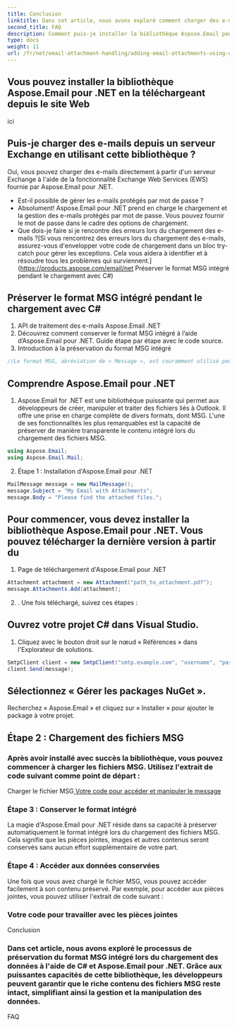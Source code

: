```yaml
---
title: Conclusion
linktitle: Dans cet article, nous avons exploré comment charger des e-mails avec des options de chargement en C# à l'aide de la bibliothèque Aspose.Email pour .NET. Nous avons couvert divers scénarios, notamment le chargement à partir de fichiers, de flux, d'Exchange Server et la gestion des e-mails protégés par mot de passe. En suivant le guide étape par étape et en utilisant les exemples de code source fournis, vous pouvez intégrer de manière transparente la fonctionnalité de chargement d'e-mails dans vos applications.
second_title: FAQ
description: Comment puis-je installer la bibliothèque Aspose.Email pour .NET ?
type: docs
weight: 11
url: /fr/net/email-attachment-handling/adding-email-attachments-using-csharp/
---
```


##  Vous pouvez installer la bibliothèque Aspose.Email pour .NET en la téléchargeant depuis le site Web

ici

## Puis-je charger des e-mails depuis un serveur Exchange en utilisant cette bibliothèque ?

Oui, vous pouvez charger des e-mails directement à partir d'un serveur Exchange à l'aide de la fonctionnalité Exchange Web Services (EWS) fournie par Aspose.Email pour .NET.

- Est-il possible de gérer les e-mails protégés par mot de passe ?
- Absolument! Aspose.Email pour .NET prend en charge le chargement et la gestion des e-mails protégés par mot de passe. Vous pouvez fournir le mot de passe dans le cadre des options de chargement.
- Que dois-je faire si je rencontre des erreurs lors du chargement des e-mails ?[Si vous rencontrez des erreurs lors du chargement des e-mails, assurez-vous d'envelopper votre code de chargement dans un bloc try-catch pour gérer les exceptions. Cela vous aidera à identifier et à résoudre tous les problèmes qui surviennent.](https://products.aspose.com/email/net Préserver le format MSG intégré pendant le chargement avec C#)

##  Préserver le format MSG intégré pendant le chargement avec C#

1.  API de traitement des e-mails Aspose.Email .NET
2.  Découvrez comment conserver le format MSG intégré à l’aide d’Aspose.Email pour .NET. Guide étape par étape avec le code source.
3. Introduction à la préservation du format MSG intégré

```csharp
//Le format MSG, abréviation de « Message », est couramment utilisé pour stocker des e-mails, des contacts, des rendez-vous et d'autres données liées à Outlook. Il permet de préserver du contenu riche, tel que des pièces jointes, des images et un formatage. Cependant, lors du chargement de fichiers MSG à l'aide de C#, la préservation de ce contenu intégré peut s'avérer difficile.
```

## Comprendre Aspose.Email pour .NET

1. Aspose.Email for .NET est une bibliothèque puissante qui permet aux développeurs de créer, manipuler et traiter des fichiers liés à Outlook. Il offre une prise en charge complète de divers formats, dont MSG. L'une de ses fonctionnalités les plus remarquables est la capacité de préserver de manière transparente le contenu intégré lors du chargement des fichiers MSG.

```csharp
using Aspose.Email;
using Aspose.Email.Mail;
```

2. Étape 1 : Installation d'Aspose.Email pour .NET

```csharp
MailMessage message = new MailMessage();
message.Subject = "My Email with Attachments";
message.Body = "Please find the attached files.";
```

##  Pour commencer, vous devez installer la bibliothèque Aspose.Email pour .NET. Vous pouvez télécharger la dernière version à partir du

1. Page de téléchargement d'Aspose.Email pour .NET

```csharp
Attachment attachment = new Attachment("path_to_attachment.pdf");
message.Attachments.Add(attachment);
```

2. . Une fois téléchargé, suivez ces étapes :

## Ouvrez votre projet C# dans Visual Studio.

1. Cliquez avec le bouton droit sur le nœud « Références » dans l'Explorateur de solutions.

```csharp
SmtpClient client = new SmtpClient("smtp.example.com", "username", "password");
client.Send(message);
```

## Sélectionnez « Gérer les packages NuGet ».

Recherchez « Aspose.Email » et cliquez sur « Installer » pour ajouter le package à votre projet.

## Étape 2 : Chargement des fichiers MSG

### Après avoir installé avec succès la bibliothèque, vous pouvez commencer à charger les fichiers MSG. Utilisez l'extrait de code suivant comme point de départ :

 Charger le fichier MSG[ Votre code pour accéder et manipuler le message](https://releases.aspose.com/email/net/)

### Étape 3 : Conserver le format intégré

La magie d'Aspose.Email pour .NET réside dans sa capacité à préserver automatiquement le format intégré lors du chargement des fichiers MSG. Cela signifie que les pièces jointes, images et autres contenus seront conservés sans aucun effort supplémentaire de votre part.

### Étape 4 : Accéder aux données conservées

Une fois que vous avez chargé le fichier MSG, vous pouvez accéder facilement à son contenu préservé. Par exemple, pour accéder aux pièces jointes, vous pouvez utiliser l'extrait de code suivant :

###  Votre code pour travailler avec les pièces jointes

Conclusion

### Dans cet article, nous avons exploré le processus de préservation du format MSG intégré lors du chargement des données à l'aide de C# et Aspose.Email pour .NET. Grâce aux puissantes capacités de cette bibliothèque, les développeurs peuvent garantir que le riche contenu des fichiers MSG reste intact, simplifiant ainsi la gestion et la manipulation des données.

FAQ